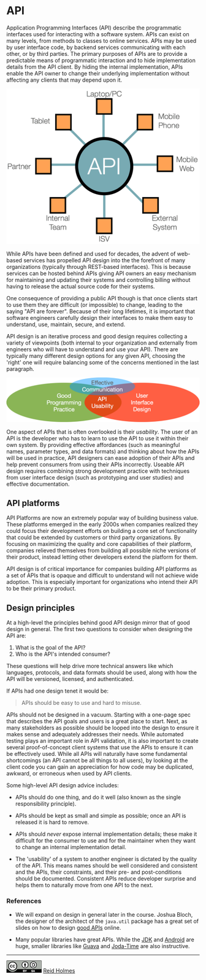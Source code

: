 # API

Application Programming Interfaces (API) describe the programmatic interfaces used for interacting with a software system. APIs can exist on many levels, from methods to classes to online services. APIs may be used by user interface code, by backend services communicating with each other, or by third parties. The primary purposes of APIs are to provide a predictable means of programmatic interaction and to hide implementation details from the API client. By hiding the internal implementation, APIs enable the API owner to change their underlying implementation without affecting any clients that may depend upon it. 

<img src="./figures/API_star.png" width="512px" alt="API overview">

While APIs have been defined and used for decades, the advent of web-based services has propelled API design into the the forefront of many organizations (typically through REST-based interfaces). This is because services can be hosted behind APIs giving API owners an easy mechanism for maintaining and updating their systems and controlling billing without having to release the actual source code for their systems. 

One consequence of providing a public API though is that once clients start to use them they are difficult (or impossible) to change, leading to the saying "API are forever". Because of their long lifetimes, it is important that software engineers carefully design their interfaces to make them easy to understand, use, maintain, secure, and extend. 

API design is an iterative process and good design requires collecting a variety of viewpoints (both internal to your organization and externally from engineers who will have to understand and use your API). There are typically many different design options for any given API, choosing the 'right' one will require balancing some of the concerns mentioned in the last paragraph. 

<img src="./figures/API_usability.png" width="512px" alt="API usability">

One aspect of APIs that is often overlooked is their _usability_. The user of an API is the developer who has to learn to use the API to use it within their own system. By providing effective affordances (such as meaningful names, parameter types, and data formats) and thinking about how the APIs will be used in practice, API designers can ease adoption of their APIs and help prevent consumers from using their APIs incorrectly. Useable API design requires combining strong development practice with techniques from user interface design (such as prototyping and user studies) and effective documentation.

## API platforms

API Platforms are now an extremely popular way of building business value. These platforms emerged in the early 2000s when companies realized they could focus their development efforts on building a core set of functionality that could be extended by customers or third party organizations. By focusing on maximizing the quality and core capabilities of their platform, companies relieved themselves from building all possible niche versions of their product, instead letting other developers extend the platform for them. 

API design is of critical importance for companies building API platforms as a set of APIs that is opaque and difficult to understand will not achieve wide adoption. This is especially important for organizations who intend their API to be their primary product.

## Design principles

At a high-level the principles behind good API design mirror that of good design in general. The first two questions to consider when designing the API are:

1. What is the goal of the API?
1. Who is the API's intended consumer?

These questions will help drive more technical answers like which languages, protocols, and data formats should be used, along with how the API will be versioned, licensed, and authenticated.

If APIs had one design tenet it would be:

> APIs should be easy to use and hard to misuse.

APIs should not be designed in a vacuum. Starting with a one-page spec that describes the API goals and users is a great place to start. Next, as many stakeholders as possible should be looped into the design to ensure it makes sense and adequately addresses their needs. While automated testing plays an important role in API validation, it is also important to create several proof-of-concept client systems that use the APIs to ensure it can be effectively used. While all APIs will naturally have some fundamental shortcomings (an API cannot be all things to all users), by looking at the client code you can gain an appreciation for how code may be duplicated, awkward, or erroneous when used by API clients.

Some high-level API design advice includes: 

* APIs should do one thing, and do it well (also known as the single responsibility principle).

* APIs should be kept as small and simple as possible; once an API is released it is hard to remove.

* APIs should _never_ expose internal implementation details; these make it difficult for the consumer to use and for the maintainer when they want to change an internal implementation detail.

* The 'usability' of a system to another engineer is dictated by the quality of the API. This means names should be well considered and consistent and the APIs, their constraints, and their pre- and post-conditions should be documented. Consistent APIs reduce developer surprise and helps them to naturally move from one API to the next.

### References 

* We will expand on design in general later in the course. Joshua Bloch, the designer of the architect of the ```java.util``` package has a great set of slides on how to design [good APIs](http://static.googleusercontent.com/media/research.google.com/en//pubs/archive/32713.pdf) online.

* Many popular libraries have great APIs. While the [JDK](https://docs.oracle.com/javase/8/docs/api/) and [Android](https://developer.android.com/reference/packages.html) are huge, smaller libraries like [Guava](http://google.github.io/guava/releases/19.0/api/docs/) and [Joda-Time](http://www.joda.org/joda-time/quickstart.html) are also instructive. 


---
[![](figures/CCSA.png "Creative Commons: Attribution-ShareAlike")](https://creativecommons.org/licenses/by-sa/3.0/) [Reid Holmes](https://www.cs.ubc.ca/~rtholmes/)
